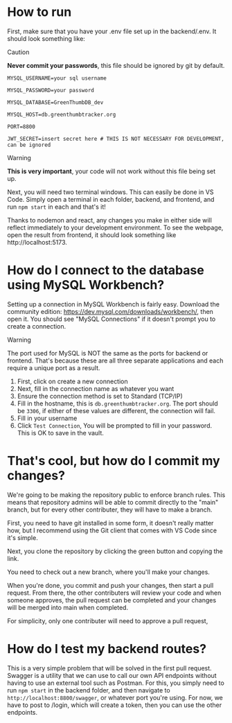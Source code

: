 # How to run

First, make sure that you have your .env file set up in the backend/.env. It should look something like:

> [!CAUTION]
> **Never commit your passwords**, this file should be ignored by git by default.

```
MYSQL_USERNAME=your sql username

MYSQL_PASSWORD=your password

MYSQL_DATABASE=GreenThumbDB_dev

MYSQL_HOST=db.greenthumbtracker.org

PORT=8800

JWT_SECRET=insert secret here # THIS IS NOT NECESSARY FOR DEVELOPMENT, can be ignored
```
> [!WARNING]
> **This is very important**, your code will not work without this file being set up.


Next, you will need two terminal windows. This can easily be done in VS Code. Simply open a terminal in each folder, backend, and frontend, and run `npm start` in each and that's it!

Thanks to nodemon and react, any changes you make in either side will reflect immediately to your development environment. To see the webpage, open the result from frontend, it should look something like http://localhost:5173.

# How do I connect to the database using MySQL Workbench?

Setting up a connection in MySQL Workbench is fairly easy. Download the community edition: https://dev.mysql.com/downloads/workbench/, then open it. You should see "MySQL Connections" if it doesn't prompt you to create a connection.

> [!WARNING]
> The port used for MySQL is NOT the same as the ports for backend or frontend. That's because these are all three separate applications and each require a unique port as a result.

1. First, click on create a new connection
2. Next, fill in the connection name as whatever you want
3. Ensure the connection method is set to Standard (TCP/IP)
4. Fill in the hostname, this is `db.greenthumbtracker.org`. The port should be `3306`, if either of these values are different, the connection will fail.
5. Fill in your username
6. Click `Test Connection`, You will be prompted to fill in your password. This is OK to save in the vault.

# That's cool, but how do I commit my changes?

We're going to be making the repository public to enforce branch rules. This means that repository admins will be able to commit directly to the "main" branch, but for every other contributer, they will have to make a branch.

First, you need to have git installed in some form, it doesn't really matter how, but I recommend using the Git client that comes with VS Code since it's simple.

Next, you clone the repository by clicking the green button and copying the link.

You need to check out a new branch, where you'll make your changes.

When you're done, you commit and push your changes, then start a pull request. From there, the other contributers will review your code and when someone approves, the pull request can be completed and your changes will be merged into main when completed.

For simplicity, only one contributer will need to approve a pull request, 

# How do I test my backend routes?

This is a very simple problem that will be solved in the first pull request. Swagger is a utility that we can use to call our own API endpoints without having to use an external tool such as Postman. For this, you simply need to run `npm start` in the backend folder, and then navigate to `http://localhost:8800/swagger`, or whatever port you're using. For now, we have to post to /login, which will create a token, then you can use the other endpoints. 
